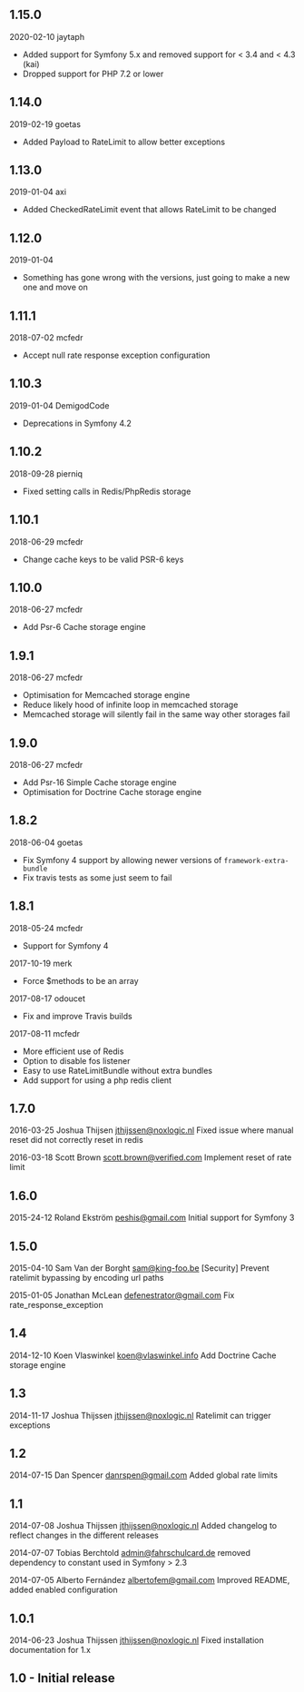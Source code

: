 ## 1.15.0
2020-02-10 jaytaph
- Added support for Symfony 5.x and removed support for < 3.4 and < 4.3 (kai)
- Dropped support for PHP 7.2 or lower

## 1.14.0
2019-02-19 goetas
- Added Payload to RateLimit to allow better exceptions

## 1.13.0
2019-01-04 axi
- Added CheckedRateLimit event that allows RateLimit to be changed

## 1.12.0
2019-01-04
- Something has gone wrong with the versions, just going to make a new one and
move on

## 1.11.1
2018-07-02 mcfedr
- Accept null rate response exception configuration

## 1.10.3
2019-01-04 DemigodCode
- Deprecations in Symfony 4.2

## 1.10.2
2018-09-28 pierniq
- Fixed setting calls in Redis/PhpRedis storage

## 1.10.1
2018-06-29 mcfedr
- Change cache keys to be valid PSR-6 keys

## 1.10.0
2018-06-27 mcfedr
- Add Psr-6 Cache storage engine

## 1.9.1
2018-06-27 mcfedr
- Optimisation for Memcached storage engine
- Reduce likely hood of infinite loop in memcached storage
- Memcached storage will silently fail in the same way other storages fail

## 1.9.0
2018-06-27 mcfedr
- Add Psr-16 Simple Cache storage engine
- Optimisation for Doctrine Cache storage engine

## 1.8.2
2018-06-04 goetas
- Fix Symfony 4 support by allowing newer versions of `framework-extra-bundle`
- Fix travis tests as some just seem to fail

## 1.8.1
2018-05-24 mcfedr
- Support for Symfony 4  

2017-10-19 merk
- Force $methods to be an array 

2017-08-17 odoucet
- Fix and improve Travis builds 

2017-08-11 mcfedr
- More efficient use of Redis
- Option to disable fos listener 
- Easy to use RateLimitBundle without extra bundles 
- Add support for using a php redis client 

## 1.7.0
2016-03-25  Joshua Thijsen <jthijssen@noxlogic.nl>
	Fixed issue where manual reset did not correctly reset in redis

2016-03-18  Scott Brown <scott.brown@verified.com>
	Implement reset of rate limit

## 1.6.0

2015-24-12  Roland Ekström <peshis@gmail.com>
	Initial support for Symfony 3

## 1.5.0

2015-04-10  Sam Van der Borght <sam@king-foo.be>
	[Security] Prevent ratelimit bypassing by encoding url paths

2015-01-05  Jonathan McLean <defenestrator@gmail.com>
	Fix rate_response_exception

## 1.4

2014-12-10  Koen Vlaswinkel <koen@vlaswinkel.info>
	Add Doctrine Cache storage engine

## 1.3

2014-11-17  Joshua Thijssen <jthijssen@noxlogic.nl>
	Ratelimit can trigger exceptions

## 1.2
2014-07-15  Dan Spencer  <danrspen@gmail.com>
	Added global rate limits

## 1.1
2014-07-08  Joshua Thijssen  <jthijssen@noxlogic.nl>
	Added changelog to reflect changes in the different releases
	
2014-07-07  Tobias Berchtold  <admin@fahrschulcard.de>
	removed dependency to constant used in Symfony > 2.3

2014-07-05  Alberto Fernández  <albertofem@gmail.com>
	Improved README, added enabled configuration

## 1.0.1
2014-06-23  Joshua Thijssen  <jthijssen@noxlogic.nl>
	Fixed installation documentation for 1.x

## 1.0 - Initial release
